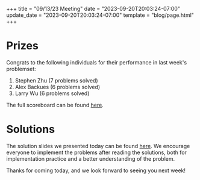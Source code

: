 +++
title = "09/13/23 Meeting"
date = "2023-09-20T20:03:24-07:00"
update_date = "2023-09-20T20:03:24-07:00"
template = "blog/page.html"
+++

# Prizes

Congrats to the following individuals for their performance in last week's problemset:
1. Stephen Zhu (7 problems solved)
2. Alex Backues (6 problems solved)
3. Larry Wu (6 problems solved)

The full scoreboard can be found [here](https://codeforces.com/group/56LvjuJGwY/contest/471721/standings/groupmates/true).

# Solutions

The solution slides we presented today can be found [here](https://docs.google.com/presentation/d/1EzA3OswvkoARGKrzrM3eVB-ZDIa2F8PWY4M8n7VQjbk/edit?usp=sharing).
We encourage everyone to implement the problems after reading the solutions, both for implementation practice and a better understanding of the problem.

Thanks for coming today, and we look forward to seeing you next week!

